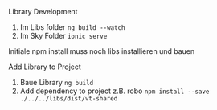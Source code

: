 Library Development

1. Im Libs folder `ng build --watch`
2. Im Sky Folder `ionic serve`

Initiale npm install muss noch libs installieren und bauen


Add Library to Project

1. Baue Library `ng build`
2. Add dependency to project z.B. robo `npm install --save ./../../libs/dist/vt-shared`